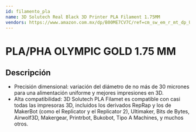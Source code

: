 ```yaml
---
id: filamento_pla
name: 3D Solutech Real Black 3D Printer PLA Filament 1.75MM
vendors: https://www.amazon.com.mx/dp/B00ME7CV7C/ref=cm_sw_em_r_mt_dp_U_W0fEEbY9GC83S
---
```


# PLA/PHA OLYMPIC GOLD 1.75 MM

## Descripción
- Precisión dimensional: variación del diámetro de no más de 30 micrones para una alimentación uniforme y mejores impresiones en 3D.
- Alta compatibilidad: 3D Solutech PLA Filamet es compatible con casi todas las impresoras 3D, incluidos los derivados RepRap y los de MakerBot (como el Replicator y el Replicator 2), Ultimaker, Bits de Bytes, Airwolf3D, Makergear, Printrbot, Bukobot, Tipo A Machines, y muchos otros.
